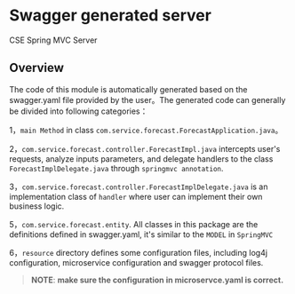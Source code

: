 # Swagger generated server

CSE Spring MVC Server

## Overview
The code of this module is automatically generated based on the swagger.yaml file provided by the user。The generated code can generally be divided into following categories：

1，`main Method` in class `com.service.forecast.ForecastApplication.java`。

2，`com.service.forecast.controller.ForecastImpl.java` intercepts user's requests, analyze inputs parameters, and delegate handlers to the class `ForecastImplDelegate.java` through `springmvc annotation`. 

3，`com.service.forecast.controller.ForecastImplDelegate.java` is an implementation class of `handler` where user can implement their own business logic.

5，`com.service.forecast.entity`. All classes in this package are the definitions defined in swagger.yaml, it's similar to the `MODEL` in `SpringMVC`

6，`resource` directory defines some configuration files, including log4j configuration, microservice configuration and swagger protocol files.

> **NOTE**:  **make sure the configuration in microservce.yaml is correct.**